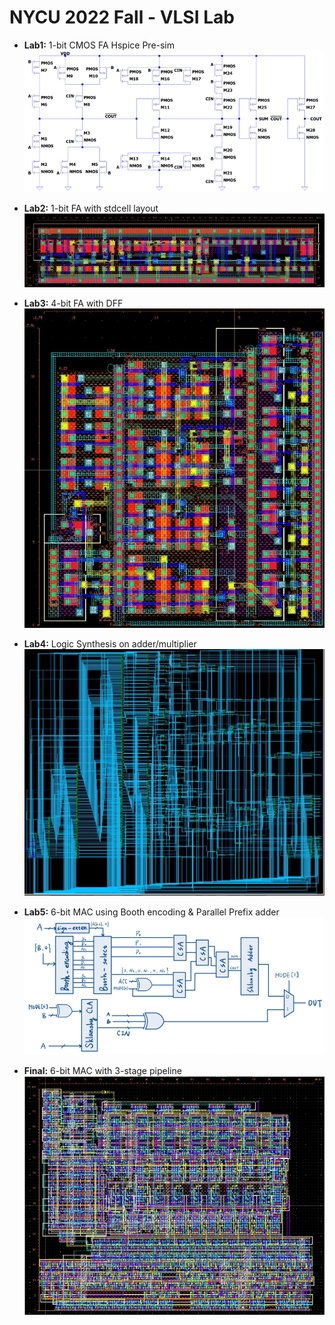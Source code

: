 # **NYCU 2022 Fall - VLSI Lab**
*  **Lab1:** 1-bit CMOS FA Hspice Pre-sim
  ![image](image/Lab1.png)

*  **Lab2:** 1-bit FA with stdcell layout
  ![image](image/Lab2.png)

*  **Lab3:** 4-bit FA with DFF
  ![image](image/Lab3.png)

*  **Lab4:** Logic Synthesis on adder/multiplier
  ![image](image/Lab4.png)

*  **Lab5:** 6-bit MAC using Booth encoding & Parallel Prefix adder 
  ![image](image/Lab5.png)

*  **Final:** 6-bit MAC with 3-stage pipeline
  ![image](image/Final.png)


